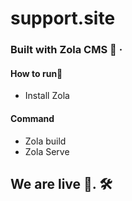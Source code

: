 # support.site
### Built with Zola CMS 🤖 ·

#### How to run🚀
+ Install Zola

#### Command
+ Zola build
+ Zola Serve

## We are live  🦾. 🛠️
